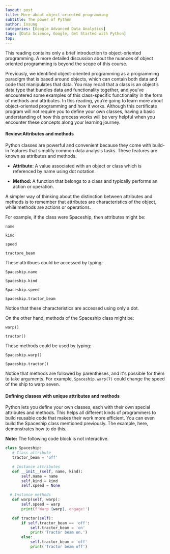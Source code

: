 ```yaml
---
layout: post
title: More about object-oriented programming
subtitle: The power of Python
author: Insung
categories: [Google Advanced Data Analytics]
tags: [Data Science, Google, Get Started with Python]
top:
---
```


This reading contains only a brief introduction to object-oriented programming. A more detailed discussion about the nuances of object oriented programming is beyond the scope of this course.

Previously, we identified object-oriented programming as a programming paradigm that is based around objects, which can contain both data and code that manipulates that data. You may recall that a class is an object’s data type that bundles data and functionality together, and you’ve encountered some examples of this class-specific functionality in the form of methods and attributes. In this reading, you’re going to learn more about object-oriented programming and how it works. Although this certificate program will not require you to define your own classes, having a basic understanding of how this process works will be very helpful when you encounter these concepts along your learning journey.

#### Review:Attributes and methods

Python classes are powerful and convenient because they come with build-in features that simplify common data analysis tasks. These features are known as attributes and methods.

- **Attribute:** A value associated with an object or class which is referenced by name using dot notation.

- **Method:** A function that belongs to a class and typically performs an action or operation. 

A simpler way of thinking about the distinction between attributes and methods is to remember that attributes are characteristics of the object, while methods are actions or operations.

For example, if the class were Spaceship, then attributes might be:

`name`

`kind`

`speed`

`tractore_beam`

These attritbues could be accessed by typing:

`Spaceship.name`

`Spaceship.kind`

`Spaceship.speed`

`Spaceship.tractor_beam`

Notice that these characteristics are accessed using only a dot.

On the other hand, methods of the Spaceship class might be:

`warp()`

`tractor()`

These methods could be used by typing:

`Spaceship.warp()`

`Spaceship.tractor()`

Notice that methods are followed by parentheses, and it's possible for them to take arguments. For example, `Spaceship.warp(7)` could change the speed of the ship to warp seven.

#### Defining classes with unique attributes and methods

Python lets you define your own classes, each with their own special attributes and methods. This helps all different kinds of programmers to build reusable code that makes their work more efficient. You can even build the Spaceship class mentioned previously. The example, here, demonstrates how to do this. 

**Note:** The following code block is not interactive.

```Python
class Spaceship:
   # Class attribute
   tractor_beam = 'off'

   # Instance attributes
   def __init__(self, name, kind):
       self.name = name
       self.kind = kind
       self.speed = None

  # Instance methods
   def warp(self, warp):
       self.speed = warp
       print(f'Warp {warp}, engage!')

   def tractor(self):
       if self.tractor_beam == 'off':
           self.tractor_beam = 'on'
           print('Tractor beam on.')
       else:
           self.tractor_beam = 'off'
           print('Tractor beam off')
```
